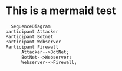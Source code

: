 # This is a mermaid test
```mermaid
  SequenceDiagram
participant Attacker
Participant Botnet
Participant Webserver
Participant Firewall
      Attacker-->BotNet;
      BotNet-->Webserver;
      Webserver-->Firewall;
```
